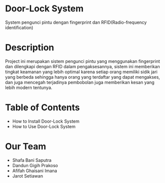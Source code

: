 # Door-Lock System
System pengunci pintu dengan fingerprint dan RFID(Radio-frequency identification)

# Description
Project ini merupakan sistem pengunci pintu yang menggunakan fingerprint dan dilengkapi dengan RFID dalam pengaksesannya, sistem ini memberikan tingkat keamanan yang lebih optimal karena setiap orang memiliki sidik jari yang berbeda sehingga hanya orang yang terdaftar yang dapat mengakses, dan juga mencegah terjadinya pembobolan juga memberikan kesan yang lebih modern tentunya. 

# Table of Contents
- How to Install Door-Lock System
- How to Use Door-Lock System

# Our Team
* Shafa Bani Saputra<br>
* Dandun Gigih Prakoso<br>
* Afifah Ghaisani Imana<br>
* Jarot Setiawan<br>
